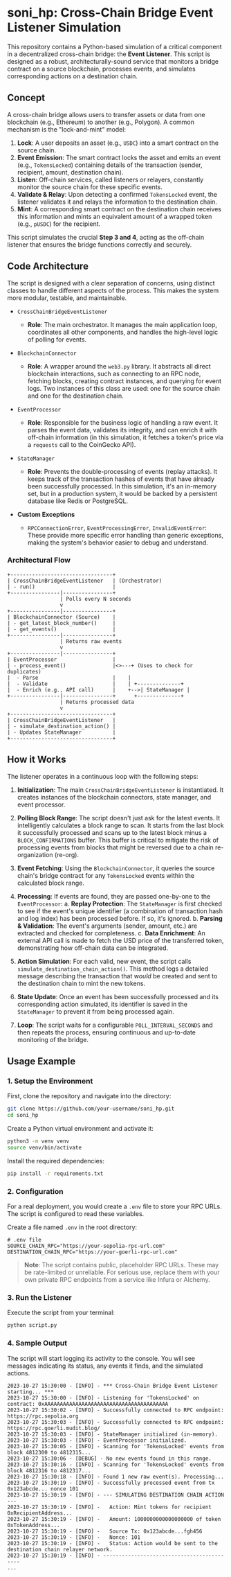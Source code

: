 # soni_hp: Cross-Chain Bridge Event Listener Simulation

This repository contains a Python-based simulation of a critical component in a decentralized cross-chain bridge: the **Event Listener**. This script is designed as a robust, architecturally-sound service that monitors a bridge contract on a source blockchain, processes events, and simulates corresponding actions on a destination chain.

## Concept

A cross-chain bridge allows users to transfer assets or data from one blockchain (e.g., Ethereum) to another (e.g., Polygon). A common mechanism is the "lock-and-mint" model:

1.  **Lock**: A user deposits an asset (e.g., `USDC`) into a smart contract on the source chain.
2.  **Event Emission**: The smart contract locks the asset and emits an event (e.g., `TokensLocked`) containing details of the transaction (sender, recipient, amount, destination chain).
3.  **Listen**: Off-chain services, called listeners or relayers, constantly monitor the source chain for these specific events.
4.  **Validate & Relay**: Upon detecting a confirmed `TokensLocked` event, the listener validates it and relays the information to the destination chain.
5.  **Mint**: A corresponding smart contract on the destination chain receives this information and mints an equivalent amount of a wrapped token (e.g., `pUSDC`) for the recipient.

This script simulates the crucial **Step 3 and 4**, acting as the off-chain listener that ensures the bridge functions correctly and securely.

## Code Architecture

The script is designed with a clear separation of concerns, using distinct classes to handle different aspects of the process. This makes the system more modular, testable, and maintainable.

-   `CrossChainBridgeEventListener`
    -   **Role**: The main orchestrator. It manages the main application loop, coordinates all other components, and handles the high-level logic of polling for events.

-   `BlockchainConnector`
    -   **Role**: A wrapper around the `web3.py` library. It abstracts all direct blockchain interactions, such as connecting to an RPC node, fetching blocks, creating contract instances, and querying for event logs. Two instances of this class are used: one for the source chain and one for the destination chain.

-   `EventProcessor`
    -   **Role**: Responsible for the business logic of handling a raw event. It parses the event data, validates its integrity, and can enrich it with off-chain information (in this simulation, it fetches a token's price via a `requests` call to the CoinGecko API).

-   `StateManager`
    -   **Role**: Prevents the double-processing of events (replay attacks). It keeps track of the transaction hashes of events that have already been successfully processed. In this simulation, it's an in-memory set, but in a production system, it would be backed by a persistent database like Redis or PostgreSQL.

-   **Custom Exceptions**
    -   `RPCConnectionError`, `EventProcessingError`, `InvalidEventError`: These provide more specific error handling than generic exceptions, making the system's behavior easier to debug and understand.

### Architectural Flow

```
+---------------------------------+
| CrossChainBridgeEventListener   | (Orchestrator)
| - run()                         |
+----------------|----------------+
                 | Polls every N seconds
                 v
+----------------|----------------+
| BlockchainConnector (Source)    |
| - get_latest_block_number()     |
| - get_events()                  |
+----------------|----------------+
                 | Returns raw events
                 v
+----------------|----------------+
| EventProcessor                  |
| - process_event()               |<>---+ (Uses to check for duplicates)
|  - Parse                        |    |
|  - Validate                     |    | +--------------+
|  - Enrich (e.g., API call)      |    +-->| StateManager |
+----------------|----------------+      +--------------+
                 | Returns processed data
                 v
+---------------------------------+
| CrossChainBridgeEventListener   |
| - simulate_destination_action() |
| - Updates StateManager          |
+---------------------------------+
```

## How it Works

The listener operates in a continuous loop with the following steps:

1.  **Initialization**: The main `CrossChainBridgeEventListener` is instantiated. It creates instances of the blockchain connectors, state manager, and event processor.

2.  **Polling Block Range**: The script doesn't just ask for the latest events. It intelligently calculates a block range to scan. It starts from the last block it successfully processed and scans up to the latest block minus a `BLOCK_CONFIRMATIONS` buffer. This buffer is critical to mitigate the risk of processing events from blocks that might be reversed due to a chain re-organization (re-org).

3.  **Event Fetching**: Using the `BlockchainConnector`, it queries the source chain's bridge contract for any `TokensLocked` events within the calculated block range.

4.  **Processing**: If events are found, they are passed one-by-one to the `EventProcessor`:
    a.  **Replay Protection**: The `StateManager` is first checked to see if the event's unique identifier (a combination of transaction hash and log index) has been processed before. If so, it's ignored.
    b.  **Parsing & Validation**: The event's arguments (sender, amount, etc.) are extracted and checked for completeness.
    c.  **Data Enrichment**: An external API call is made to fetch the USD price of the transferred token, demonstrating how off-chain data can be integrated.

5.  **Action Simulation**: For each valid, new event, the script calls `simulate_destination_chain_action()`. This method logs a detailed message describing the transaction that *would* be created and sent to the destination chain to mint the new tokens.

6.  **State Update**: Once an event has been successfully processed and its corresponding action simulated, its identifier is saved in the `StateManager` to prevent it from being processed again.

7.  **Loop**: The script waits for a configurable `POLL_INTERVAL_SECONDS` and then repeats the process, ensuring continuous and up-to-date monitoring of the bridge.

## Usage Example

### 1. Setup the Environment

First, clone the repository and navigate into the directory:

```bash
git clone https://github.com/your-username/soni_hp.git
cd soni_hp
```

Create a Python virtual environment and activate it:

```bash
python3 -m venv venv
source venv/bin/activate
```

Install the required dependencies:

```bash
pip install -r requirements.txt
```

### 2. Configuration

For a real deployment, you would create a `.env` file to store your RPC URLs. The script is configured to read these variables.

Create a file named `.env` in the root directory:

```
# .env file
SOURCE_CHAIN_RPC="https://your-sepolia-rpc-url.com"
DESTINATION_CHAIN_RPC="https://your-goerli-rpc-url.com"
```

> **Note**: The script contains public, placeholder RPC URLs. These may be rate-limited or unreliable. For serious use, replace them with your own private RPC endpoints from a service like Infura or Alchemy.

### 3. Run the Listener

Execute the script from your terminal:

```bash
python script.py
```

### 4. Sample Output

The script will start logging its activity to the console. You will see messages indicating its status, any events it finds, and the simulated actions.

```
2023-10-27 15:30:00 - [INFO] - *** Cross-Chain Bridge Event Listener starting... ***
2023-10-27 15:30:00 - [INFO] - Listening for 'TokensLocked' on contract: 0xAAAAAAAAAAAAAAAAAAAAAAAAAAAAAAAAAAAAAAAA
2023-10-27 15:30:02 - [INFO] - Successfully connected to RPC endpoint: https://rpc.sepolia.org
2023-10-27 15:30:03 - [INFO] - Successfully connected to RPC endpoint: https://rpc.goerli.mudit.blog/
2023-10-27 15:30:03 - [INFO] - StateManager initialized (in-memory).
2023-10-27 15:30:03 - [INFO] - EventProcessor initialized.
2023-10-27 15:30:05 - [INFO] - Scanning for 'TokensLocked' events from block 4812300 to 4812315...
2023-10-27 15:30:06 - [DEBUG] - No new events found in this range.
2023-10-27 15:30:16 - [INFO] - Scanning for 'TokensLocked' events from block 4812316 to 4812317...
2023-10-27 15:30:18 - [INFO] - Found 1 new raw event(s). Processing...
2023-10-27 15:30:19 - [INFO] - Successfully processed event from tx 0x123abcde... nonce 101
2023-10-27 15:30:19 - [INFO] - --- SIMULATING DESTINATION CHAIN ACTION ---
2023-10-27 15:30:19 - [INFO] -   Action: Mint tokens for recipient 0xRecipientAddress...
2023-10-27 15:30:19 - [INFO] -   Amount: 1000000000000000000 of token 0xTokenAddress...
2023-10-27 15:30:19 - [INFO] -   Source Tx: 0x123abcde...fgh456
2023-10-27 15:30:19 - [INFO] -   Nonce: 101
2023-10-27 15:30:19 - [INFO] -   Status: Action would be sent to the destination chain relayer network.
2023-10-27 15:30:19 - [INFO] - -------------------------------------------
...
```